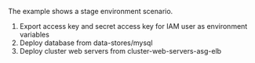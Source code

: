 

The example shows a stage environment scenario.
1. Export access key and secret access key for IAM user as environment variables 
2. Deploy database from data-stores/mysql
3. Deploy cluster web servers from cluster-web-servers-asg-elb

